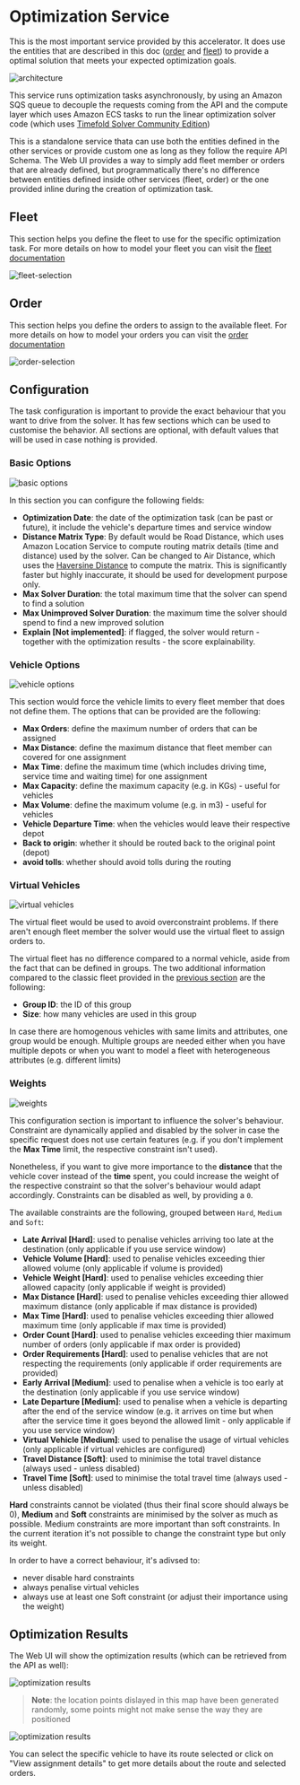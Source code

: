 # Optimization Service

This is the most important service provided by this accelerator. It does use the entities that are described in this doc ([order](../order/README.md) and [fleet](../fleet/README.md)) to provide a optimal solution that meets your expected optimization goals.

![architecture](./images/optimization-service-architecture.jpg)

This service runs optimization tasks asynchronously, by using an Amazon SQS queue to decouple the requests coming from the API and the compute layer which uses Amazon ECS tasks to run the linear optimization solver code (which uses [Timefold Solver Community Edition](https://github.com/timefoldai/timefold-solver))

This is a standalone service thata can use both the entities defined in the other services or provide custom one as long as they follow the require API Schema. The Web UI provides a way to simply add fleet member or orders that are already defined, but programmatically there's no difference between entities defined inside other services (fleet, order) or the one provided inline during the creation of optimization task.

## Fleet

This section helps you define the fleet to use for the specific optimization task. For more details on how to model your fleet you can visit the [fleet documentation](../fleet/README.md)

![fleet-selection](./images/fleet-selection.png)

## Order

This section helps you define the orders to assign to the available fleet. For more details on how to model your orders you can visit the [order documentation](../order/README.md)

![order-selection](./images/order-selection.png)

## Configuration

The task configuration is important to provide the exact behaviour that you want to drive from the solver. It has few sections which can be used to customise the behavior. All sections are optional, with default values that will be used in case nothing is provided.

### Basic Options

![basic options](./images/basic-options.png)

In this section you can configure the following fields:

- **Optimization Date**: the date of the optimization task (can be past or future), it include the vehicle's departure times and service window
- **Distance Matrix Type**: By default would be Road Distance, which uses Amazon Location Service to compute routing matrix details (time and distance) used by the solver. Can be changed to Air Distance, which uses the [Haversine Distance](https://en.wikipedia.org/wiki/Haversine_formula) to compute the matrix. This is significantly faster but highly inaccurate, it should be used for development purpose only.
- **Max Solver Duration**: the total maximum time that the solver can spend to find a solution
- **Max Unimproved Solver Duration**: the maximum time the solver should spend to find a new improved solution
- **Explain [Not implemented]**: if flagged, the solver would return - together with the optimization results - the score explainability.

### Vehicle Options

![vehicle options](./images/vehicle-options.png)

This section would force the vehicle limits to every fleet member that does not define them. The options that can be provided are the following:

- **Max Orders**: define the maximum number of orders that can be assigned
- **Max Distance**: define the maximum distance that fleet member can covered for one assignment
- **Max Time**: define the maximum time (which includes driving time, service time and waiting time) for one assignment
- **Max Capacity**: define the maximum capacity (e.g. in KGs) - useful for vehicles
- **Max Volume**: define the maximum volume (e.g. in m3) - useful for vehicles
- **Vehicle Departure Time**: when the vehicles would leave their respective depot
- **Back to origin**: whether it should be routed back to the original point (depot)
- **avoid tolls**: whether should avoid tolls during the routing

### Virtual Vehicles

![virtual vehicles](./images/virtual-vehicle.png)

The virtual fleet would be used to avoid overconstraint problems. If there aren't enough fleet member the solver would use the virtual fleet to assign orders to.

The virtual fleet has no difference compared to a normal vehicle, aside from the fact that can be defined in groups. The two additional information compared to the classic fleet provided in the [previous section](#fleet) are the following:

- **Group ID**: the ID of this group
- **Size**: how many vehicles are used in this group

In case there are homogenous vehicles with same limits and attributes, one group would be enough. Multiple groups are needed either when you have multiple depots or when you want to model a fleet with heterogeneous attributes (e.g. different limits)

### Weights

![weights](./images/weights.png)

This configuration section is important to influence the solver's behaviour. Constraint are dynamically applied and disabled by the solver in case the specific request does not use certain features (e.g. if you don't implement the **Max Time** limit, the respective constraint isn't used).

Nonetheless, if you want to give more importance to the **distance** that the vehicle cover instead of the **time** spent, you could increase the weight of the respective constraint so that the solver's behaviour would adapt accordingly. Constraints can be disabled as well, by providing a `0`.

The available constraints are the following, grouped between `Hard`, `Medium` and `Soft`:

- **Late Arrival [Hard]**: used to penalise vehicles arriving too late at the destination (only applicable if you use service window)
- **Vehicle Volume [Hard]**: used to penalise vehicles exceeding thier allowed volume (only applicable if volume is provided)
- **Vehicle Weight [Hard]**: used to penalise vehicles exceeding thier allowed capacity (only applicable if weight is provided)
- **Max Distance [Hard]**: used to penalise vehicles exceeding thier allowed maximum distance (only applicable if max distance is provided)
- **Max Time [Hard]**: used to penalise vehicles exceeding thier allowed maximum time (only applicable if max time is provided)
- **Order Count [Hard]**: used to penalise vehicles exceeding thier maximum number of orders (only applicable if max order is provided)
- **Order Requirements [Hard]**: used to penalise vehicles that are not respecting the requirements (only applicable if order requirements are provided)
- **Early Arrival [Medium]**: used to penalise when a vehicle is too early at the destination (only applicable if you use service window)
- **Late Departure [Medium]**: used to penalise when a vehicle is departing after the end of the service window (e.g. it arrives on time but when after the service time it goes beyond the allowed limit - only applicable if you use service window)
- **Virtual Vehicle [Medium]**: used to penalise the usage of virtual vehicles (only applicable if virtual vehicles are configured)
- **Travel Distance [Soft]**: used to minimise the total travel distance (always used - unless disabled)
- **Travel Time [Soft]**: used to minimise the total travel time (always used - unless disabled)

**Hard** constraints cannot be violated (thus their final score should always be 0), **Medium** and **Soft** constraints are minimised by the solver as much as possible. Medium constraints are more important than soft constraints. In the current iteration it's not possible to change the constraint type but only its weight.

In order to have a correct behaviour, it's adivsed to:

- never disable hard constraints
- always penalise virtual vehicles
- always use at least one Soft constraint (or adjust their importance using the weight)

## Optimization Results

The Web UI will show the optimization results (which can be retrieved from the API as well):

![optimization results](./images/optimization-results.png)

> **Note**: the location points dislayed in this map have been generated randomly, some points might not make sense the way they are positioned

![optimization results](./images/optimization-results-selected.png)

You can select the specific vehicle to have its route selected or click on "View assignment details" to get more details about the route and selected orders.
